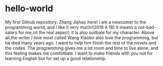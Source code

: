# hello-world
My first Github repository. 
Zhang Jiahao here! I am a newcomer to the programming world, and I like it very much!(2018 4 18)
It means a not-bad-salary for me,int the real aspect; it is also suitbale for my character.
Above all,the writer I love most called Wang Xiaobo also love the programming, but he died many years ago.
 I want to help him finish the rest of the novels and the codes.
 The programming gives me a lot room and time to live alone, and this feeling makes me comfotbale.
 I want to make friends with you not for learning English but for set up a good relationship.
 
